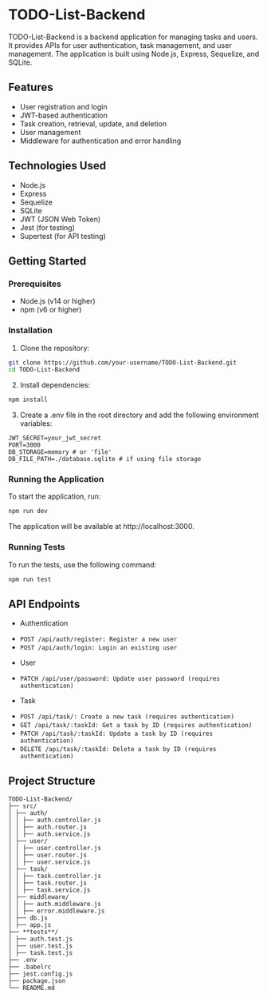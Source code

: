 # TODO-List-Backend

TODO-List-Backend is a backend application for managing tasks and users. It provides APIs for user authentication, task management, and user management. The application is built using Node.js, Express, Sequelize, and SQLite.

## Features

- User registration and login
- JWT-based authentication
- Task creation, retrieval, update, and deletion
- User management
- Middleware for authentication and error handling

## Technologies Used

- Node.js
- Express
- Sequelize
- SQLite
- JWT (JSON Web Token)
- Jest (for testing)
- Supertest (for API testing)

## Getting Started

### Prerequisites

- Node.js (v14 or higher)
- npm (v6 or higher)

### Installation

1. Clone the repository:

```bash
git clone https://github.com/your-username/TODO-List-Backend.git
cd TODO-List-Backend
```

2. Install dependencies:

```bash
npm install
```

3. Create a .env file in the root directory and add the following environment variables:

```
JWT_SECRET=your_jwt_secret
PORT=3000
DB_STORAGE=memory # or 'file'
DB_FILE_PATH=./database.sqlite # if using file storage
```

### Running the Application

To start the application, run:

```bash
npm run dev
```

The application will be available at http://localhost:3000.

### Running Tests

To run the tests, use the following command:

```bash
npm run test
```

## API Endpoints

- Authentication

* `POST /api/auth/register: Register a new user`
* `POST /api/auth/login: Login an existing user`

- User

* `PATCH /api/user/password: Update user password (requires authentication)`

- Task

* `POST /api/task/: Create a new task (requires authentication)`
* `GET /api/task/:taskId: Get a task by ID (requires authentication)`
* `PATCH /api/task/:taskId: Update a task by ID (requires authentication)`
* `DELETE /api/task/:taskId: Delete a task by ID (requires authentication)`

## Project Structure

```
TODO-List-Backend/
├── src/
│ ├── auth/
│ │ ├── auth.controller.js
│ │ ├── auth.router.js
│ │ ├── auth.service.js
│ ├── user/
│ │ ├── user.controller.js
│ │ ├── user.router.js
│ │ ├── user.service.js
│ ├── task/
│ │ ├── task.controller.js
│ │ ├── task.router.js
│ │ ├── task.service.js
│ ├── middleware/
│ │ ├── auth.middleware.js
│ │ ├── error.middleware.js
│ ├── db.js
│ ├── app.js
├── **tests**/
│ ├── auth.test.js
│ ├── user.test.js
│ ├── task.test.js
├── .env
├── .babelrc
├── jest.config.js
├── package.json
└── README.md
```
